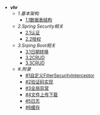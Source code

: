 - ***vhr***
  - *1.基本架构*
    - [1.1数据表结构](/backend/OpenSourceProjs/vhr/vhr_1.md)
  - *2.Spring Security相关*
    - [2.1认证](/backend/OpenSourceProjs/vhr/vhr_2_ss.md)
    - [2.2授权](/backend/OpenSourceProjs/vhr/vhr_3_ss.md)
  - *3.Srping Boot相关*
    - [3.1日期转换](/backend/OpenSourceProjs/vhr/vhr_4_date.md)
    - [3.2CRUD](/backend/OpenSourceProjs/vhr/vhr_5_crud.md)
    - [3.3CRUD](/backend/OpenSourceProjs/vhr/vhr_6_mail.md)
  - *#.附录*
    - [#1自定义FilterSecurityInterceptor](/backend/OpenSourceProjs/vhr/vhr_%231_ss.md)
    - [#2验证码实现](/backend/OpenSourceProjs/vhr/vhr_%232_ss.md)
    - [#3全局异常](/backend/OpenSourceProjs/vhr/vhr_%233_ss.md)
    - [#4文件上传下载](/backend/OpenSourceProjs/vhr/vhr_%234_ss.md)
    - [#5日志](/backend/OpenSourceProjs/vhr/vhr_%235_ss.md)
    - [#6缓存](/backend/OpenSourceProjs/vhr/vhr_%236_ss.md)
